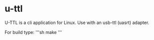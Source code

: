 # u-ttl
U-TTL is a cli application for Linux. Use with an usb-ttl (uasrt) adapter. 

For build type:
'''sh
make
'''